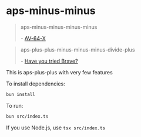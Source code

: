 # aps-minus-minus

> aps-minus-minus-minus-minus
>
> \- [AV-64-X](https://discord.com/channels/1004907608018264094/1004907608521572436/1289915859019501679)

> aps-plus-plus-minus-minus-minus-divide-plus
>
> \- [Have you tried Brave?](https://discord.com/channels/1004907608018264094/1148931964947136653/1290881305457983580)

This is aps-plus-plus with very few features

To install dependencies:

```bash
bun install
```

To run:

```bash
bun src/index.ts
```

If you use Node.js, use `tsx src/index.ts`

